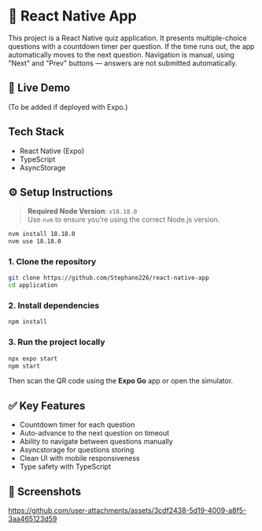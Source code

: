 # 📱  React Native  App

This project is a React Native quiz application. It presents multiple-choice questions with a
countdown timer per question. If the time runs out, the app automatically moves to the next question.
Navigation is manual,
using "Next" and "Prev" buttons — answers are not submitted automatically.

## 🚀 Live Demo

(To be added if deployed with Expo.)

##  Tech Stack

- React Native (Expo)
- TypeScript
- AsyncStorage

## ⚙️ Setup Instructions

> **Required Node Version**: `v18.18.0`  
> Use `nvm` to ensure you're using the correct Node.js version.

```bash
nvm install 18.18.0
nvm use 18.18.0
```

### 1. Clone the repository

```bash
git clone https://github.com/Stephane226/react-native-app
cd application
```

### 2. Install dependencies

```bash
npm install
```

### 3. Run the project locally

```bash
npx expo start
npm start
```

Then scan the QR code using the **Expo Go** app or open the simulator.


## ✅ Key Features

- Countdown timer for each question
- Auto-advance to the next question on timeout
- Ability to navigate between questions manually
- Asyncstorage for questions storing
- Clean UI with mobile responsiveness
- Type safety with TypeScript


## 📸 Screenshots
https://github.com/user-attachments/assets/3cdf2438-5d19-4009-a8f5-3aa465123d59
